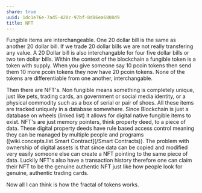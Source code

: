 ```yaml
---
share: true
uuid: 1dc1e76e-7ad5-428c-97bf-8d86ea6808d9
title: NFT
---
```

Fungible items are interchangeable. One 20 dollar bill is the same as another 20 dollar bill. If we trade 20 dollar bills we are not really transfering any value. A 20 Dollar bill is also interchangable for four five dollar bills or two ten dollar bills. Within the context of the blockchain a fungible token is a token with supply. When you give someone say 10 pcoin tokens then send them 10 more pcoin tokens they now have 20 pcoin tokens. None of the tokens are differentiable from one another, interchangable.

Then there are NFT's. Non fungible means something is completely unique, just like pets, trading cards, an government or social media identity, or a physical commodity such as a box of serial or pair of shoes. All these items are tracked uniquely in a database somewhere. Since Blockchain is just a database on wheels (linked list) it allows for digital native fungible items to exist. NFT's are just memory pointers, think property deed, to a piece of data. These digital property deeds have rule based access control meaning they can be managed by multiple people and programs ([wiki.concepts.list.Smart Contract](/Smart Contracts)). The problem with ownership of digital assets is that since data can be copied and modified very easily someone else can create a NFT pointing to the same piece of data. Luckily NFT's also have a transaction history therefore one can claim their NFT to be the genuine authentic NFT just like how people look for genuine, authentic trading cards.

Now all I can think is how the fractal of tokens works.